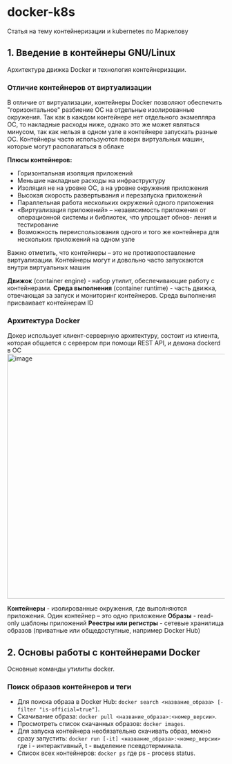 # docker-k8s
Статья на тему контейнеризации и kubernetes по Маркелову

## 1. Введение в контейнеры GNU/Linux
Архитектура движка Docker и технология контейнеризации.

### Отличие контейнеров от виртуализации
В отличие от виртуализации, контейнеры Docker позволяют обеспечить "горизонтальное" разбиение ОС на отдельные изолированные окружения. 
Так как в каждом контейнере нет отдельного экзмепляра ОС, то накладные расходы ниже, однако это же может являться минусом, так как нельзя в одном узле в контейнере запускать разные ОС.
Контейнеры часто используются поверх виртуальных машин, которые могут располагаться в облаке

**Плюсы контейнеров:**
* Горизонтальная изоляция приложений
* Меньшие накладные расходы на инфраструктуру
* Изоляция не на уровне ОС, а на уровне окружения приложения
* Высокая скорость развертывания и перезапуска приложений
* Параллельная работа нескольких окружений одного приложения
* «Виртуализация приложений» – независимость приложения от операционной системы и библиотек, что упрощает обнов- ления и тестирование
* Возможность переиспользования одного и того же контейнера для нескольких приложений на одном узле

Важно отметить, что контейнеры – это не противопоставление виртуализации. Контейнеры могут и довольно часто запускаются внутри виртуальных машин

**Движок** (container engine) - набор утилит, обеспечивающие работу с контейнерами.
**Среда выполнения** (container runtime) - часть движка, отвечающая за запуск и мониторинг контейнеров. Среда выполнения присваивает контейнерам ID

### Архитектура Docker
Докер использует клиент-серверную архитектуру, состоит из клиента, которая общается с сервером при помощи REST API, и демона dockerd в ОС 
<img width="567" alt="image" src="https://github.com/dellream/docker-k8s/assets/110092231/e939bc5f-2c41-44a0-84a8-559387e965d9">

**Контейнеры** - изолированные окружения, где выполняются приложения. Один контейнер – это одно приложение
**Образы** - read-only шаблоны приложений
**Реестры или регистры** - сетевые хранилища образов (приватные или общедоступные, например Docker Hub)

## 2. Основы работы с контейнерами Docker
Основные команды утилиты docker.

### Поиск образов контейнеров и теги
* Для поиска образа в Docker Hub: ```docker search <название_образа> [­­filter "is-official=true"]```.  
* Скачивание образа: ```docker pull <название_образа>:<номер_версии>```.  
* Просмотреть список скачанных образов: ```docker images```.  
* Для запуска контейнера необязательно скачивать образ, можно сразу запустить: ```docker run [-it] <название_образа>:<номер_версии>``` где i - интерактивный, t - выделение псевдотерминала.  
* Список всех контейнеров: ```docker ps``` где ps - process status.  
